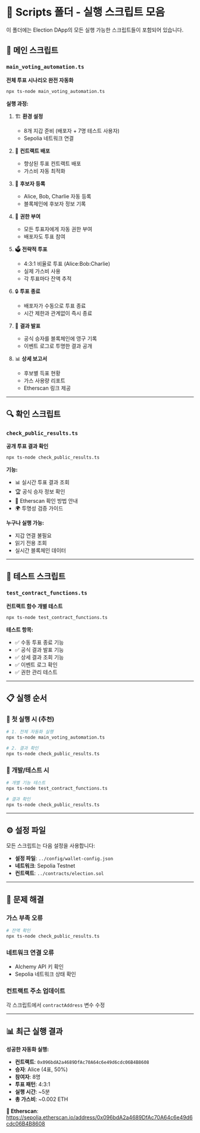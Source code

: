 # 📁 Scripts 폴더 - 실행 스크립트 모음

이 폴더에는 Election DApp의 모든 실행 가능한 스크립트들이 포함되어 있습니다.

## 🚀 메인 스크립트

### `main_voting_automation.ts`
**전체 투표 시나리오 완전 자동화**

```bash
npx ts-node main_voting_automation.ts
```

**실행 과정:**
1. 🏗️ **환경 설정**
   - 8개 지갑 준비 (배포자 + 7명 테스트 사용자)
   - Sepolia 네트워크 연결

2. 🚀 **컨트랙트 배포**
   - 향상된 투표 컨트랙트 배포
   - 가스비 자동 최적화

3. 👥 **후보자 등록**
   - Alice, Bob, Charlie 자동 등록
   - 블록체인에 후보자 정보 기록

4. 🔑 **권한 부여**
   - 모든 투표자에게 자동 권한 부여
   - 배포자도 투표 참여

5. 🗳️ **전략적 투표**
   - 4:3:1 비율로 투표 (Alice:Bob:Charlie)
   - 실제 가스비 사용
   - 각 투표마다 잔액 추적

6. 🔒 **투표 종료**
   - 배포자가 수동으로 투표 종료
   - 시간 제한과 관계없이 즉시 종료

7. 📢 **결과 발표**
   - 공식 승자를 블록체인에 영구 기록
   - 이벤트 로그로 투명한 결과 공개

8. 📊 **상세 보고서**
   - 후보별 득표 현황
   - 가스 사용량 리포트
   - Etherscan 링크 제공

---

## 🔍 확인 스크립트

### `check_public_results.ts`
**공개 투표 결과 확인**

```bash
npx ts-node check_public_results.ts
```

**기능:**
- 📊 실시간 투표 결과 조회
- 🏆 공식 승자 정보 확인
- 🔗 Etherscan 확인 방법 안내
- 🌍 투명성 검증 가이드

**누구나 실행 가능:**
- 지갑 연결 불필요
- 읽기 전용 조회
- 실시간 블록체인 데이터

---

## 🧪 테스트 스크립트

### `test_contract_functions.ts`
**컨트랙트 함수 개별 테스트**

```bash
npx ts-node test_contract_functions.ts
```

**테스트 항목:**
- ✅ 수동 투표 종료 기능
- ✅ 공식 결과 발표 기능
- ✅ 상세 결과 조회 기능
- ✅ 이벤트 로그 확인
- ✅ 권한 관리 테스트

---

## 📋 실행 순서

### 🎯 **첫 실행 시 (추천)**
```bash
# 1. 전체 자동화 실행
npx ts-node main_voting_automation.ts

# 2. 결과 확인
npx ts-node check_public_results.ts
```

### 🔧 **개발/테스트 시**
```bash
# 개별 기능 테스트
npx ts-node test_contract_functions.ts

# 결과 확인
npx ts-node check_public_results.ts
```

---

## ⚙️ 설정 파일

모든 스크립트는 다음 설정을 사용합니다:
- **설정 파일**: `../config/wallet-config.json`
- **네트워크**: Sepolia Testnet
- **컨트랙트**: `../contracts/election.sol`

---

## 🔧 문제 해결

### 가스 부족 오류
```bash
# 잔액 확인
npx ts-node check_public_results.ts
```

### 네트워크 연결 오류
- Alchemy API 키 확인
- Sepolia 네트워크 상태 확인

### 컨트랙트 주소 업데이트
각 스크립트에서 `contractAddress` 변수 수정

---

## 📊 최근 실행 결과

**성공한 자동화 실행:**
- **컨트랙트**: `0x096bdA2a4689DfAc70A64c6e49d6cdc06B4B8608`
- **승자**: Alice (4표, 50%)
- **참여자**: 8명
- **투표 패턴**: 4:3:1
- **실행 시간**: ~5분
- **총 가스비**: ~0.002 ETH

**🔗 Etherscan**: https://sepolia.etherscan.io/address/0x096bdA2a4689DfAc70A64c6e49d6cdc06B4B8608 